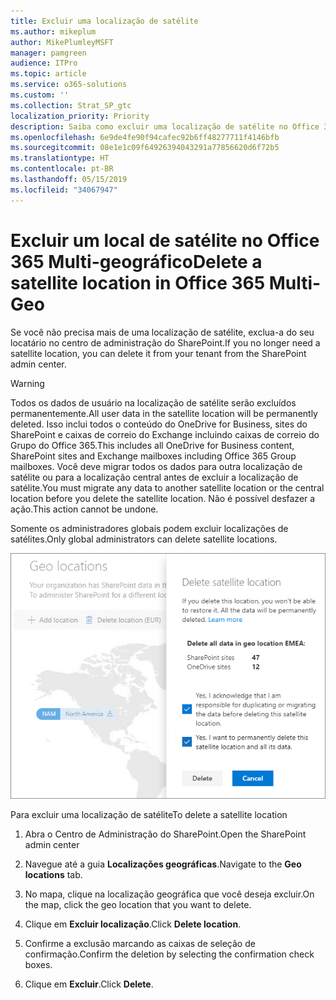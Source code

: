 ```yaml
---
title: Excluir uma localização de satélite
ms.author: mikeplum
author: MikePlumleyMSFT
manager: pamgreen
audience: ITPro
ms.topic: article
ms.service: o365-solutions
ms.custom: ''
ms.collection: Strat_SP_gtc
localization_priority: Priority
description: Saiba como excluir uma localização de satélite no Office 365 Multi-geográfico.
ms.openlocfilehash: 6e9de4fe90f94cafec92b6ff48277711f4146bfb
ms.sourcegitcommit: 08e1e1c09f64926394043291a77856620d6f72b5
ms.translationtype: HT
ms.contentlocale: pt-BR
ms.lasthandoff: 05/15/2019
ms.locfileid: "34067947"
---
```

# <a name="delete-a-satellite-location-in-office-365-multi-geo"></a><span data-ttu-id="efd00-103">Excluir um local de satélite no Office 365 Multi-geográfico</span><span class="sxs-lookup"><span data-stu-id="efd00-103">Delete a satellite location in Office 365 Multi-Geo</span></span>

<span data-ttu-id="efd00-104">Se você não precisa mais de uma localização de satélite, exclua-a do seu locatário no centro de administração do SharePoint.</span><span class="sxs-lookup"><span data-stu-id="efd00-104">If you no longer need a satellite location, you can delete it from your tenant from the SharePoint admin center.</span></span>

> [!WARNING]
> <span data-ttu-id="efd00-105">Todos os dados de usuário na localização de satélite serão excluídos permanentemente.</span><span class="sxs-lookup"><span data-stu-id="efd00-105">All user data in the satellite location will be permanently deleted.</span></span> <span data-ttu-id="efd00-106">Isso inclui todos o conteúdo do OneDrive for Business, sites do SharePoint e caixas de correio do Exchange incluindo caixas de correio do Grupo do Office 365.</span><span class="sxs-lookup"><span data-stu-id="efd00-106">This includes all OneDrive for Business content, SharePoint sites and Exchange mailboxes including Office 365 Group mailboxes.</span></span> <span data-ttu-id="efd00-107">Você deve migrar todos os dados para outra localização de satélite ou para a localização central antes de excluir a localização de satélite.</span><span class="sxs-lookup"><span data-stu-id="efd00-107">You must migrate any data to another satellite location or the central location before you delete the satellite location.</span></span> <span data-ttu-id="efd00-108">Não é possível desfazer a ação.</span><span class="sxs-lookup"><span data-stu-id="efd00-108">This action cannot be undone.</span></span>

<span data-ttu-id="efd00-109">Somente os administradores globais podem excluir localizações de satélites.</span><span class="sxs-lookup"><span data-stu-id="efd00-109">Only global administrators can delete satellite locations.</span></span>

![Captura de tela de um centro de administração multi-geográfico mostrando a exclusão da interface do usuário de uma localização](media/multi-geo-delete-satellite-location.png)

<span data-ttu-id="efd00-111">Para excluir uma localização de satélite</span><span class="sxs-lookup"><span data-stu-id="efd00-111">To delete a satellite location</span></span>

1. <span data-ttu-id="efd00-112">Abra o Centro de Administração do SharePoint.</span><span class="sxs-lookup"><span data-stu-id="efd00-112">Open the SharePoint admin center</span></span>

2. <span data-ttu-id="efd00-113">Navegue até a guia **Localizações geográficas**.</span><span class="sxs-lookup"><span data-stu-id="efd00-113">Navigate to the **Geo locations** tab.</span></span>

3. <span data-ttu-id="efd00-114">No mapa, clique na localização geográfica que você deseja excluir.</span><span class="sxs-lookup"><span data-stu-id="efd00-114">On the map, click the geo location that you want to delete.</span></span>

4. <span data-ttu-id="efd00-115">Clique em **Excluir localização**.</span><span class="sxs-lookup"><span data-stu-id="efd00-115">Click **Delete location**.</span></span>

5. <span data-ttu-id="efd00-116">Confirme a exclusão marcando as caixas de seleção de confirmação.</span><span class="sxs-lookup"><span data-stu-id="efd00-116">Confirm the deletion by selecting the confirmation check boxes.</span></span>

6. <span data-ttu-id="efd00-117">Clique em **Excluir**.</span><span class="sxs-lookup"><span data-stu-id="efd00-117">Click **Delete**.</span></span>
